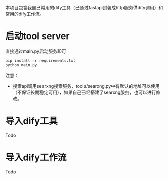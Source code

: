 本项目包含我自己常用的dify工具（已通过fastapi封装成http服务供dify调用）和常用的dify工作流。
# 启动tool server
直接通过main.py启动服务即可
```
pip install -r requirements.txt
python main.py
```
注意：
- 搜索api调用searxng搜索服务，tools/searxng.py中有默认的地址可以使用（不保证长期稳定可用），如果自己已经搭建了searxng服务，也可以进行修改。
# 导入dify工具
Todo
# 导入dify工作流
Todo